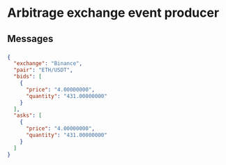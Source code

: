 # Arbitrage exchange event producer

## Messages

###

```json
{
  "exchange": "Binance",
  "pair": "ETH/USDT",
  "bids": [
    {
      "price": "4.00000000",
      "quantity": "431.00000000"
    }
  ],
  "asks": [
    {
      "price": "4.00000000",
      "quantity": "431.00000000"
    }
  ]
}
```
